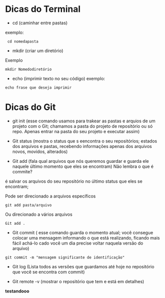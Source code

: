 # Dicas do Terminal

- cd (caminhar entre pastas)

exemplo:

`` cd nomedapasta``

- mkdir (criar um diretório)

Exemplo

``mkdir Nomedodiretório``

- echo (imprimir texto no seu código)
exemplo:

``echo frase que deseja imprimir``

# Dicas do Git


- git init (esse comando usamos para trakear as pastas e arquios de um projeto com o Git; chamamos a pasta do projeto de repositório ou só repo. Apenas entrar na pasta do seu projeto e executar assim)

- Git status (mostra o status que s eencontra o seu repositórios; estados dos arquivos e pastas, recebendo informações apenas dos arquivos novos, movidos, alterados)

- Git add (fala qual arquivos que nós queremos guardar e guarda ele naquele último momento que eles se encontram)
 Não lembra o que é commite?

 é salvar os arquivos do seu repositório no último status que eles se encontram;

  Pode ser direcionado a arquivos específicos 

  ``git add pasta/arquivo``

 Ou direcionado a vários arquivos

  ``Git add .``

  -  Git commit ( esse comando guarda o momento atual; você consegue colocar uma mensagem informando o que está realizando, ficando mais fácil achá-lo cado você um dia precise voltar naquela versão do arquivo)

  ``git commit -m "mensagem significante de identificação"``

- Git log (Lista todos as versões que guardamos até hoje no repositório que você se encontra com commit)

- Git remote -v (mostrar o repositório que tem e está em detalhes)

**testandooo**

